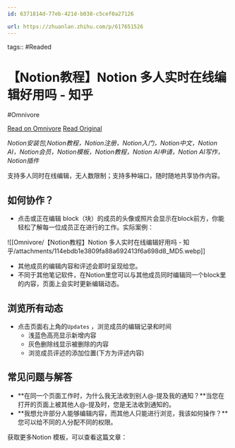```yaml
---
id: 6371814d-77eb-421d-b038-c5cef0a27126

url: https://zhuanlan.zhihu.com/p/617651526
---
```



tags::  #Readed 

# 【Notion教程】Notion 多人实时在线编辑好用吗 - 知乎
#Omnivore

[Read on Omnivore](https://omnivore.app/me/notion-notion-19222b55b6b)
[Read Original](https://zhuanlan.zhihu.com/p/617651526)

_Notion安装包,Notion教程，Notion注册，Notion入门，Notion中文，Notion AI，Notion会员，Notion模板，Notion教程，Notion AI申请，Notion AI写作，Notion插件_

支持多人同时在线编辑，无人数限制；支持多种端口，随时随地共享协作内容。

## **如何协作？**

* 点击或正在编辑 block（块）的成员的头像或照片会显示在block前方，你能轻松了解每一位成员正在进行的工作。实际案例：

![[Omnivore/【Notion教程】Notion 多人实时在线编辑好用吗 - 知乎/attachments/114ebdb1e3809fa88a692413f6a698d8_MD5.webp]]

* 其他成员的编辑内容和评述会即时呈现给您。
* 不同于其他笔记软件，在Notion里您可以与其他成员同时编辑同一个block里的内容，页面上会实时更新编辑动态。

## **浏览所有动态**

* 点击页面右上角的`Updates` ，浏览成员的编辑记录和时间
   * 浅蓝色高亮显示新增内容
   * 灰色删除线显示被删除的内容
   * 浏览成员评述的添加位置(下方为评述内容)

## **常见问题与解答**

* **在同一个页面工作时，为什么我无法收到别人@-提及我的通知？**当您在打开的页面上被其他人@-提及时，您是无法收到通知的。
* **我想允许部分人能够编辑内容，而其他人只能进行浏览，我该如何操作？**您可以给不同的人分配不同的权限。

获取更多Notion 模板，可以查看这篇文章：

